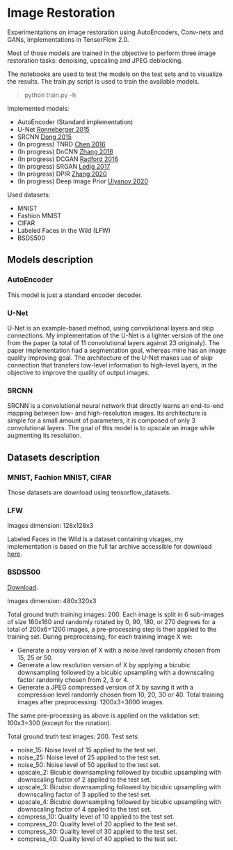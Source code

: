 # Image Restoration

Experimentations on image restoration using AutoEncoders, Conv-nets and GANs, implementations in TensorFlow 2.0.

Most of those models are trained in the objective to perform three image restoration tasks: denoising, upscaling and JPEG deblocking.

The notebooks are used to test the models on the test sets and to visualize the results.
The train.py script is used to train the available models.

>python train.py -h

Implemented models:
* AutoEncoder (Standard implementation)
* U-Net [Ronneberger 2015](https://arxiv.org/pdf/1505.04597.pdf)
* SRCNN [Dong 2015](https://arxiv.org/pdf/1501.00092.pdf)
* (In progress) TNRD [Chen 2016](https://arxiv.org/pdf/1508.02848.pdf)
* (In progress) DnCNN [Zhang 2016](https://arxiv.org/pdf/1608.03981.pdf)
* (In progress) DCGAN [Radford 2016](https://arxiv.org/pdf/1511.06434.pdf)
* (In progress) SRGAN [Ledig 2017](https://arxiv.org/pdf/1609.04802.pdf)
* (In progress) DPIR [Zhang 2020](https://arxiv.org/pdf/2008.13751.pdf)
* (In progress) Deep Image Prior [Ulyanov 2020](https://arxiv.org/pdf/1711.10925v4.pdf)

Used datasets:
* MNIST
* Fashion MNIST
* CIFAR
* Labeled Faces in the Wild (LFW)
* BSDS500

## Models description

### AutoEncoder

This model is just a standard encoder decoder.

### U-Net

U-Net is an example-based method, using convolutional layers and skip connections. 
My implementation of the U-Net is a lighter version of the one from the paper (a total of 11 convolutional layers against 23 originaly).
The paper implementation had a segmentation goal, whereas mine has an image quality improving goal.
The architecture of the U-Net makes use of skip connection that transfers low-level information to high-level layers, in the objective to improve the quality of output images.

### SRCNN

SRCNN is a convolutional neural network that directly learns an end-to-end mapping between low- and high-resolution images.
Its architecture is simple for a small amount of parameters, it is composed of only 3 convolutional layers.
The goal of this model is to upscale an image while augmenting its resolution.

## Datasets description

### MNIST, Fachion MNIST, CIFAR

Those datasets are download using tensorflow_datasets.

### LFW

Images dimension: 128x128x3

Labeled Faces in the Wild is a dataset containing visages, my implementation is based on the full tar archive accessible for download [here](http://vis-www.cs.umass.edu/lfw/#download).


### BSDS500

[Download](https://www2.eecs.berkeley.edu/Research/Projects/CS/vision/grouping/resources.html).

Images dimension: 480x320x3

Total ground truth training images: 200.
Each image is split in 6 sub-images of size 160x160 and randomly rotated by 0, 90, 180, or 270 degrees for a total of 200x6=1200 images, a pre-processing step is then applied to the training set.
During preprocessing, for each training image X we:
* Generate a noisy version of X with a noise level randomly chosen from 15, 25 or 50.
* Generate a low resolution version of X by applying a bicubic downsampling followed by a bicubic upsampling with a downscaling factor randomly chosen from 2, 3 or 4.
* Generate a JPEG compressed version of X by saving it with a compression level randomly chosen from 10, 20, 30 or 40.
Total training images after preprocessing: 1200x3=3600 images.

The same pre-processing as above is applied on the validation set: 100x3=300 (except for the rotation).

Total ground truth test images: 200.
Test sets:
* noise\_15: Noise level of 15 applied to the test set.
* noise\_25: Noise level of 25 applied to the test set.
* noise\_50: Noise level of 50 applied to the test set.
* upscale\_2: Bicubic downsampling followed by bicubic upsampling with downscaling factor of 2 applied to the test set.
* upscale\_3: Bicubic downsampling followed by bicubic upsampling with downscaling factor of 3 applied to the test set.
* upscale\_4: Bicubic downsampling followed by bicubic upsampling with downscaling factor of 4 applied to the test set.
* compress\_10: Quality level of 10 applied to the test set.
* compress\_20: Quality level of 20 applied to the test set.
* compress\_30: Quality level of 30 applied to the test set.
* compress\_40: Quality level of 40 applied to the test set.
